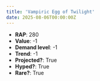```yaml
---
title: 'Vampiric Egg of Twilight'
date: 2025-08-06T00:00:00Z
---
```

- **RAP**: 280
- **Value**: -1
- **Demand level**: -1
- **Trend**: -1
- **Projected?**: True
- **Hyped?**: True
- **Rare?**: True
